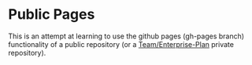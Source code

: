 # Public Pages

This is an attempt at learning to use the github pages (gh-pages branch) functionality of a public repository (or a [Team/Enterprise-Plan](https://github.com/pricing) private repository).

